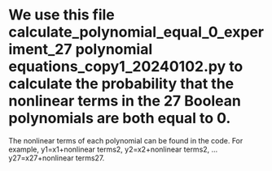 # We use this file calculate_polynomial_equal_0_experiment_27 polynomial equations_copy1_20240102.py to calculate the probability that the nonlinear terms in the 27 Boolean polynomials are both equal to 0. 
The nonlinear terms of each polynomial can be found in the code.
For example, 
y1=x1+nonlinear terms2,
y2=x2+nonlinear terms2,
...
y27=x27+nonlinear terms27.
